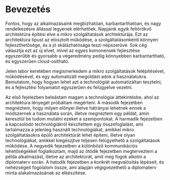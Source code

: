Bevezetés
=========

Fontos, hogy az alkalmazásaink megbízhatóan, karbantarthatóan, és nagy rendelkezésre állással legyenek elérhetőek. Napjaink egyik feltörökvő architektúra építési elve a mikro szolgáltatások
archtektúrája. Ezt az architektúra típust az elosztott működése, a szolgáltatásonkénti könnyen fejleszthetősége, és a jó skálázhatósága teszi népszerűvé. Sok cég választja ezt az új elvet, mivel az egyes komonensek fejlesztése egyszerűbb és gyorsabb a végeredmény pedig könnyebben karbantartható, és egyszerűen cloud-osítható.

Jelen labor keretében megismerkedem a mikro szolgáltatások felépítésével, működésével, és egy automatizált megoldást adok a használatukra. Bemutatom, hogy hogyan lehet azt a technológiát automatizáltan tesztelni, és a fejlesztési folyamatot egyszerűen és felügyelve vezetni.

Az első fejelezben beleástam magam a technológiai áttekintésbe, ahol az architektúra lényegét próbáltam megérteni.
A második fejezetben megnéztem, hogy milyen előnyei illetve hátrányai lehetnek ennek a módszernek a használata során, illetve megnéztem egy példát, amin keresztül be tudom mutatni ezeket a szempontokat.
A harmadik fejezetben a kapcsolódó technológiákról készítettem egy összefoglalást, ami tartalmazza a jelenleg használt technológiákat, amikkel mikro szolgáltatásokra épülő architektúrát lehet építeni, illetve olyan technológiákat, amikkel kiegészjtve teljesen felügyelhető a szolgáltatások működése.
A negyedik fejezetben a különböző kommunikációs lehetőségekkel foglalkoztam, majd az ötödik fejezetben megterveztem a példa alkalmazást, illetve az architektúrát, amit meg fogok alkotni a diplomaterv során.
A hatodik fejezetben a konkrét megvalósítás lépéseit, és nehézségeit fogolalom össze, ami alapján végigvezethető a diplomaterv minta alakalmazásának az elkészítése.
